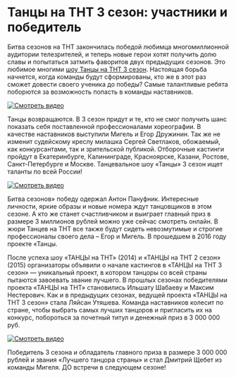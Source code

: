 # Танцы на ТНТ 3 сезон: участники и победитель
<p style="text-align: left;">Битва сезонов на ТНТ закончилась победой любимца многомиллионной аудитории телезрителей, и теперь новые герои хотят получить долю славы и попытаться затмить фаворитов двух предыдущих сезонов. Это любимое многими <a href="https://tancy-na-tnt.ru/seasons/3/">шоу Танцы на ТНТ 3 сезон</a>. Настоящая борьба начнется, когда команды будут сформированы, кто же в этот раз сможет довести своего ученика до победы? Самые талантливые ребята поборются за возможность попасть в команды наставников.</p>

[![Смотреть видео](https://img.youtube.com/vi/xuvLssa-yac/maxresdefault.jpg)](https://www.youtube.com/watch?v=xuvLssa-yac)

<p style="text-align: left;">Танцы возвращаются. В 3 сезон придут и те, кто не смог получить шанс показать себя поставленной профессионалами хореографии.
В качестве наставников выступили Мигель и Егор Дружинин.
Так же не изменит судейскому креслу милашка Сергей Светлаков, обожаемый, как конкурсантами, так и зрительской публикой.
Отборочные кастинги пройдут в Екатеринбурге, Калининграде, Красноярске, Казани, Ростове, Санкт-Петербурге и Москве.
Танцевальное шоу «Танцы» 3 сезон ищет таланты по всей России!</p>

[![Смотреть видео](https://img.youtube.com/vi/HZ6LmaBS4Cw/maxresdefault.jpg)](https://www.youtube.com/watch?v=HZ6LmaBS4Cw)

<p style="text-align: left;">Битва сезонов» победу одержал Антон Пануфник.
Интересные личности, яркие образы и новые номера ждут танцовщиков в этом сезоне.
А кто же станет счастливчиком и выиграет главный приз в размере 3 миллионов рублей можно уже сейчас смотреть онлайн.
В жюри Танцев на ТНТ все также будут сидеть невозмутимые и строгие профессионалы своего дела – Егор и Мигель.
В прошедшем в 2016 году проекте «Танцы.</p>
<p style="text-align: left;">После успеха шоу «ТАНЦЫ на ТНТ» (2014) и «ТАНЦЫ на ТНТ 2 сезон» (2015) организаторы объявили о начале кастингов в «ТАНЦЫ на ТНТ 3 сезон» — уникальный проект, в котором танцоры со всей страны пытаются завоевать звание лучшего.
В прошлых сезонах победителями проекта «ТАНЦЫ на ТНТ» становились Ильшату Шабаеву и Максим Нестерович.
Как и в предыдущих сезонах, ведущей проекта «ТАНЦЫ на ТНТ 3 сезон» стала Ляйсан Утяшева.
Команда наставников колесит по стране, чтобы выбрать самых лучших танцоров и пригласить их на конкурс, побороться за почетный титул и денежный приз в 3 000 000 руб.</p>

[![Смотреть видео](https://img.youtube.com/vi/DKZU_853NRY/maxresdefault.jpg)](https://www.youtube.com/watch?v=DKZU_853NRY)

<p style="text-align: left;">
Победитель 3 сезона и обладатель главного приза в размере 3 000 000 рублей и звания «Лучшего танцора страны» и стал Дмитрий Щебет из команды Мигеля. 
ДО встречи в следующем сезоне!</p>
